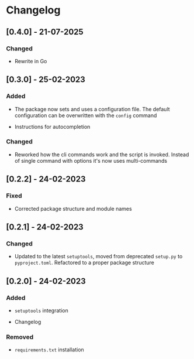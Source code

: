 # Changelog

## [0.4.0] - 21-07-2025

### Changed

* Rewrite in Go

## [0.3.0] - 25-02-2023

### Added

* The package now sets and uses a configuration file. The default configuration can be overwritten with the `config` command

* Instructions for autocompletion

### Changed

* Reworked how the cli commands work and the script is invoked. Instead of single command with options it's now uses multi-commands

## [0.2.2] - 24-02-2023

### Fixed

* Corrected package structure and module names
## [0.2.1] - 24-02-2023

### Changed

* Updated to the latest `setuptools`, moved from deprecated `setup.py` to `pyproject.toml`. Refactored to a proper package structure
## [0.2.0] - 24-02-2023

### Added

* `setuptools` integration

* Changelog

### Removed

* `requirements.txt` installation